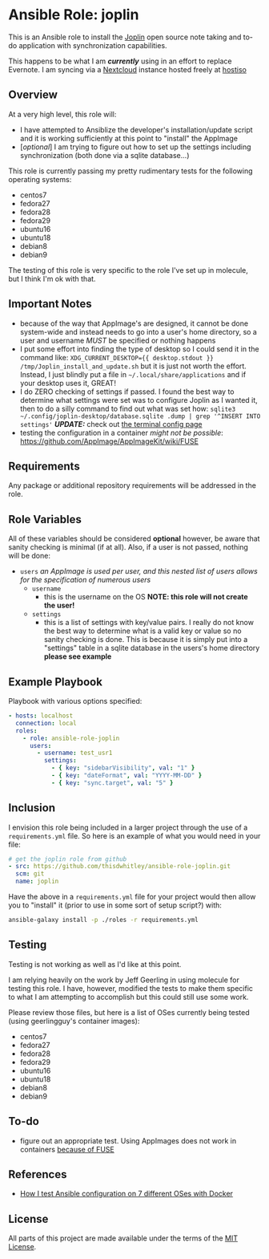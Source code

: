 # Ansible Role: joplin

This is an Ansible role to install the [Joplin](https://joplinapp.org/) open
source note taking and to-do application with synchronization capabilities.

This happens to be what I am ***currently*** using in an effort to replace
Evernote.  I am syncing via a [Nextcloud](https://nextcloud.com/) instance
hosted freely at [hostiso](https://hostiso.com/)

## Overview

At a very high level, this role will:

* I have attempted to Ansiblize the developer's installation/update script and
  it is working sufficiently at this point to "install" the AppImage
* [*optional*] I am trying to figure out how to set up the settings including
  synchronization (both done via a sqlite database...)

This role is currently passing my pretty rudimentary tests for the following
operating systems:

* centos7
* fedora27
* fedora28
* fedora29
* ubuntu16
* ubuntu18
* debian8
* debian9

The testing of this role is very specific to the role I've set up in molecule,
but I think I'm ok with that.

## Important Notes

* because of the way that AppImage's are designed, it cannot be done system-wide
  and instead needs to go into a user's home directory, so a user and username
  *MUST* be specified or nothing happens
* I put some effort into finding the type of desktop so I could send it in the
  command like: `XDG_CURRENT_DESKTOP={{ desktop.stdout }}
  /tmp/Joplin_install_and_update.sh` but it is just not worth the effort.
  Instead, I just blindly put a file in `~/.local/share/applications` and if
  your desktop uses it, GREAT!
* I do ZERO checking of settings if passed.  I found the best way to determine
  what settings were set was to configure Joplin as I wanted it, then to do a
  silly command to find out what was set how:
  `sqlite3 ~/.config/joplin-desktop/database.sqlite .dump | grep '^INSERT INTO
  settings'`  ***UPDATE:*** check out
  [the terminal config page](https://joplinapp.org/terminal/)
* testing the configuration in a container *might not be possible*:
  <https://github.com/AppImage/AppImageKit/wiki/FUSE>

## Requirements

Any package or additional repository requirements will be addressed in the role.

## Role Variables

All of these variables should be considered **optional** however, be aware that
sanity checking is minimal (if at all).  Also, if a user is not passed, nothing
will be done:

* `users` *an AppImage is used per user, and this nested list of users allows
  for the specification of numerous users*
  * `username`
    * this is the username on the OS **NOTE: this role will not create the
      user!**
  * `settings`
    * this is a list of settings with key/value pairs.  I really do not know the
      best way to determine what is a valid key or value so no sanity checking
      is done.  This is because it is simply put into a "settings" table in a
      sqlite database in the users's home directory **please see example**

## Example Playbook

Playbook with various options specified:

```yaml
- hosts: localhost
  connection: local
  roles:
    - role: ansible-role-joplin
      users:
        - username: test_usr1
          settings:
            - { key: "sidebarVisibility", val: "1" }
            - { key: "dateFormat", val: "YYYY-MM-DD" }
            - { key: "sync.target", val: "5" }
```

## Inclusion

I envision this role being included in a larger project through the use of a
`requirements.yml` file.  So here is an example of what you would need in your
file:

```yaml
# get the joplin role from github
- src: https://github.com/thisdwhitley/ansible-role-joplin.git
  scm: git
  name: joplin
```

Have the above in a `requirements.yml` file for your project would then allow
you to "install" it (prior to use in some sort of setup script?) with:

```bash
ansible-galaxy install -p ./roles -r requirements.yml
```

## Testing

Testing is not working as well as I'd like at this point.

I am relying heavily on the work by Jeff Geerling in using molecule for testing
this role.  I have, however, modified the tests to make them specific to what I
am attempting to accomplish but this could still use some work.

Please review those files, but here is a list of OSes currently being tested 
(using geerlingguy's container images):

* centos7
* fedora27
* fedora28
* fedora29
* ubuntu16
* ubuntu18
* debian8
* debian9

## To-do

* figure out an appropriate test.  Using AppImages does not work in containers
  [because of FUSE](https://github.com/AppImage/AppImageKit/wiki/FUSE#docker)

## References

* [How I test Ansible configuration on 7 different OSes with Docker](https://www.jeffgeerling.com/blog/2018/how-i-test-ansible-configuration-on-7-different-oses-docker)

## License

All parts of this project are made available under the terms of the [MIT
License](LICENSE).
